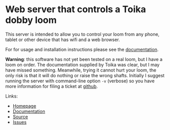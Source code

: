 # Web server that controls a Toika dobby loom

This server is intended to allow you to control your loom from any phone, tablet or other device that has wifi and a web browser.

For for usage and installation instructions please see the [documentation](https://r-owen.github.io/toika_loom_server/).

**Warning**: this software has not yet been tested on a real loom, but I have a loom on order.
The documentation supplied by Toika was clear, but I may have missed something.
Meanwhile, trying it cannot hurt your loom, the only risk is that it will do nothing or raise the wrong shafts.
Initially I suggest running the server with command-line option `-v` (verbose) so you have more information for filing a ticket at [github](https://github.com/r-owen/toika_loom_server/issues).

Links:

* [Homepage](https://pypi.org/project/toika-loom-server/)
* [Documentation](https://r-owen.github.io/toika_loom_server/)
* [Source](https://github.com/r-owen/toika_loom_server)
* [Issues](https://github.com/r-owen/toika_loom_server/issues)
